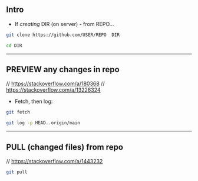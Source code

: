 ## Intro

- If *creating* DIR (on server) - from REPO...

```sh
git clone https://github.com/USER/REPO  DIR

cd DIR
```

---

## PREVIEW any changes in repo

// https://stackoverflow.com/a/180368
// https://stackoverflow.com/a/13226324

- Fetch, then log:


```sh
git fetch

git log -p HEAD..origin/main
```

----

## PULL (changed files) from repo

// https://stackoverflow.com/a/1443232

```sh
git pull
```
